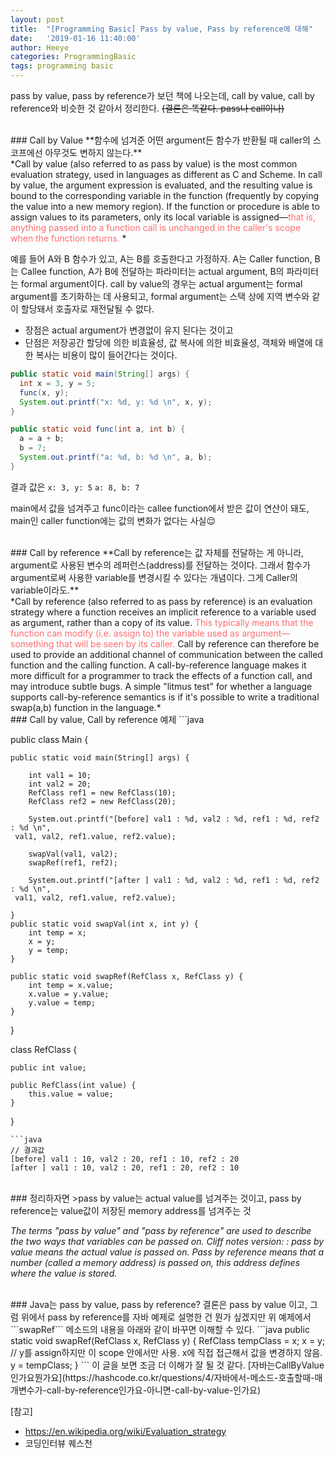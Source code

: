 ```yaml
---
layout: post
title:  "[Programming Basic] Pass by value, Pass by reference에 대해"
date:   '2019-01-16 11:40:00'
author: Heeye
categories: ProgrammingBasic
tags: programming basic
---
```


pass by value, pass by reference가 보던 책에 나오는데, call by value, call by reference와 비슷한 것 같아서 정리한다. ~~(결론은 똑같다. pass나 call이나)~~

<br/>
### Call by Value
**함수에 넘겨준 어떤 argument든 함수가 반환될 때 caller의 스코프에선 아무것도 변하지 않는다.**<br/>
*Call by value (also referred to as pass by value) is the most common evaluation strategy, used in languages as different as C and Scheme. In call by value, the argument expression is evaluated, and the resulting value is bound to the corresponding variable in the function (frequently by copying the value into a new memory region). If the function or procedure is able to assign values to its parameters, only its local variable is assigned—<span style="color:#ff6d70">that is, anything passed into a function call is unchanged in the caller's scope when the function returns.
</span>*


예를 들어 A와 B 함수가 있고, A는 B를 호출한다고 가정하자.
 A는 Caller function, B는 Callee function, A가 B에 전달하는 파라미터는 actual argument, B의 파라미터는 formal argument이다. call by value의 경우는 actual argument는 formal argument를 초기화하는 데 사용되고, formal argument는 스택 상에 지역 변수와 같이 할당돼서 호출자로 재전달될 수 없다.

+ 장점은 actual argument가 변경없이 유지 된다는 것이고
+ 단점은 저장공간 할당에 의한 비효율성, 값 복사에 의한 비효율성, 객체와 배열에 대한 복사는 비용이 많이 들어간다는 것이다.

```java
public static void main(String[] args) {
  int x = 3, y = 5;
  func(x, y);
  System.out.printf("x: %d, y: %d \n", x, y);
}

public static void func(int a, int b) {
  a = a + b;
  b = 7;
  System.out.printf("a: %d, b: %d \n", a, b);
}
```
결과 값은
```x: 3, y: 5```
```a: 8, b: 7```

main에서 값을 넘겨주고 func이라는 callee function에서 받은 값이 연산이 돼도, main인 caller function에는 값의 변화가 없다는 사실😌

<br/>
### Call by reference
**Call by reference는 값 자체를 전달하는 게 아니라, argument로 사용된 변수의 레퍼런스(address)를 전달하는 것이다. 그래서 함수가 argument로써 사용한 variable를 변경시킬 수 있다는 개념이다. 그게 Caller의 variable이라도.**<br/>
*Call by reference (also referred to as pass by reference) is an evaluation strategy where a function receives an implicit reference to a variable used as argument, rather than a copy of its value. <span style="color:#ff6d70">This typically means that the function can modify (i.e. assign to) the variable used as argument—something that will be seen by its caller. </span>Call by reference can therefore be used to provide an additional channel of communication between the called function and the calling function. A call-by-reference language makes it more difficult for a programmer to track the effects of a function call, and may introduce subtle bugs. A simple "litmus test" for whether a language supports call-by-reference semantics is if it's possible to write a traditional swap(a,b) function in the language.*

<br/>
### Call by value, Call by reference 예제
```java

public class Main {

	public static void main(String[] args) {

		int val1 = 10;
		int val2 = 20;
		RefClass ref1 = new RefClass(10);
		RefClass ref2 = new RefClass(20);

		System.out.printf("[before] val1 : %d, val2 : %d, ref1 : %d, ref2 : %d \n",
     val1, val2, ref1.value, ref2.value);

		swapVal(val1, val2);
		swapRef(ref1, ref2);

		System.out.printf("[after ] val1 : %d, val2 : %d, ref1 : %d, ref2 : %d \n",
     val1, val2, ref1.value, ref2.value);

	}
	public static void swapVal(int x, int y) {
		int temp = x;
		x = y;
		y = temp;
	}

	public static void swapRef(RefClass x, RefClass y) {
		int temp = x.value;
		x.value = y.value;
		y.value = temp;
	}
}

class RefClass {

	public int value;

	public RefClass(int value) {
		this.value = value;
	}
}
```
```java
// 결과값
[before] val1 : 10, val2 : 20, ref1 : 10, ref2 : 20
[after ] val1 : 10, val2 : 20, ref1 : 20, ref2 : 10
```
<br/>
### 정리하자면
>pass by value는 actual value를 넘겨주는 것이고, pass by reference는 value값이 저장된 memory address를 넘겨주는 것

*The terms "pass by value" and "pass by reference" are used to describe the two ways that variables can be passed on. Cliff notes version: : pass by value means the actual value is passed on. Pass by reference means that a number (called a memory address) is passed on, this address defines where the value is stored.*

<br/>
### Java는 pass by value, pass by reference?
결론은 pass by value 이고, 그럼 위에서 pass by reference를 자바 예제로 설명한 건 뭔가 싶겠지만 위 예제에서 ```swapRef``` 메소드의 내용을 아래와 같이 바꾸면 이해할 수 있다.
```java
public static void swapRef(RefClass x, RefClass y) {
	RefClass tempClass = x;
	x = y; // y를 assign하지만 이 scope 안에서만 사용. x에 직접 접근해서 값을 변경하지 않음.
	y = tempClass;
}
```
이 글을 보면 조금 더 이해가 잘 될 것 같다. [자바는CallByValue인가요뭔가요](https://hashcode.co.kr/questions/4/자바에서-메소드-호출할때-매개변수가-call-by-reference인가요-아니면-call-by-value-인가요)

[참고]
+ https://en.wikipedia.org/wiki/Evaluation_strategy
+ 코딩인터뷰 퀘스천
